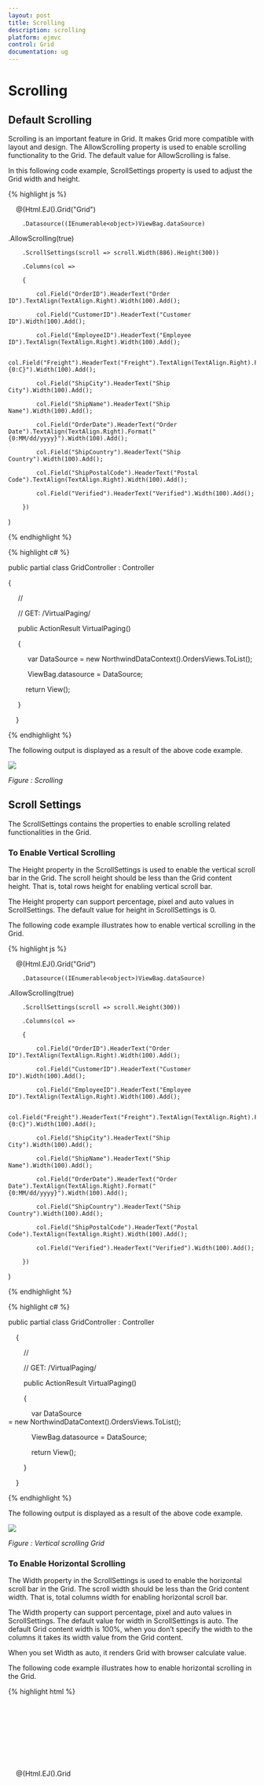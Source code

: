 ```yaml
---
layout: post
title: Scrolling
description: scrolling
platform: ejmvc
control: Grid
documentation: ug
---
```


# Scrolling

## Default Scrolling

Scrolling is an important feature in Grid. It makes Grid more compatible with layout and design. The AllowScrolling property is used to enable scrolling functionality to the Grid. The default value for AllowScrolling is false.

In this following code example, ScrollSettings property is used to adjust the Grid width and height. 


{% highlight js %}

    @(Html.EJ().Grid<object>("Grid")

        .Datasource((IEnumerable<object>)ViewBag.dataSource)

.AllowScrolling(true)

        .ScrollSettings(scroll => scroll.Width(886).Height(300))

        .Columns(col =>

        {

            col.Field("OrderID").HeaderText("Order ID").TextAlign(TextAlign.Right).Width(100).Add();

            col.Field("CustomerID").HeaderText("Customer ID").Width(100).Add();

            col.Field("EmployeeID").HeaderText("Employee ID").TextAlign(TextAlign.Right).Width(100).Add();

            col.Field("Freight").HeaderText("Freight").TextAlign(TextAlign.Right).Format("{0:C}").Width(100).Add();

            col.Field("ShipCity").HeaderText("Ship City").Width(100).Add();

            col.Field("ShipName").HeaderText("Ship Name").Width(100).Add();

            col.Field("OrderDate").HeaderText("Order Date").TextAlign(TextAlign.Right).Format("{0:MM/dd/yyyy}").Width(100).Add();

            col.Field("ShipCountry").HeaderText("Ship Country").Width(100).Add();

            col.Field("ShipPostalCode").HeaderText("Postal Code").TextAlign(TextAlign.Right).Width(100).Add();

            col.Field("Verified").HeaderText("Verified").Width(100).Add();

        })

)

{% endhighlight  %}

{% highlight c# %}


public partial class GridController : Controller

{

     //

     // GET: /VirtualPaging/ 

     public ActionResult VirtualPaging()

     {

          var DataSource = new NorthwindDataContext().OrdersViews.ToList();

          ViewBag.datasource = DataSource;

         return View();

     } 

    }


{% endhighlight  %}


The following output is displayed as a result of the above code example.

![](Scrolling_images/Scrolling_img1.png)

_Figure : Scrolling_

## Scroll Settings

The ScrollSettings contains the properties to enable scrolling related functionalities in the Grid.

### To Enable Vertical Scrolling

The Height property in the ScrollSettings is used to enable the vertical scroll bar in the Grid. The scroll height should be less than the Grid content height. That is, total rows height for enabling vertical scroll bar.

The Height property can support percentage, pixel and auto values in ScrollSettings. The default value for height in ScrollSettings is 0.

The following code example illustrates how to enable vertical scrolling in the Grid. 

{% highlight js %}

    @(Html.EJ().Grid<object>("Grid")

        .Datasource((IEnumerable<object>)ViewBag.dataSource)

.AllowScrolling(true)

        .ScrollSettings(scroll => scroll.Height(300))

        .Columns(col =>

        {

            col.Field("OrderID").HeaderText("Order ID").TextAlign(TextAlign.Right).Width(100).Add();

            col.Field("CustomerID").HeaderText("Customer ID").Width(100).Add();

            col.Field("EmployeeID").HeaderText("Employee ID").TextAlign(TextAlign.Right).Width(100).Add();

            col.Field("Freight").HeaderText("Freight").TextAlign(TextAlign.Right).Format("{0:C}").Width(100).Add();

            col.Field("ShipCity").HeaderText("Ship City").Width(100).Add();

            col.Field("ShipName").HeaderText("Ship Name").Width(100).Add();

            col.Field("OrderDate").HeaderText("Order Date").TextAlign(TextAlign.Right).Format("{0:MM/dd/yyyy}").Width(100).Add();

            col.Field("ShipCountry").HeaderText("Ship Country").Width(100).Add();

            col.Field("ShipPostalCode").HeaderText("Postal Code").TextAlign(TextAlign.Right).Width(100).Add();

            col.Field("Verified").HeaderText("Verified").Width(100).Add();

        })

)


{% endhighlight  %}

{% highlight c# %}

public partial class GridController : Controller

    {

        //

        // GET: /VirtualPaging/ 

        public ActionResult VirtualPaging()

        {

            var DataSource = new NorthwindDataContext().OrdersViews.ToList();

            ViewBag.datasource = DataSource;

            return View();

        } 

    }

{% endhighlight  %}



The following output is displayed as a result of the above code example.

![](Scrolling_images/Scrolling_img2.png)

_Figure : Vertical scrolling Grid_

### To Enable Horizontal Scrolling

The Width property in the ScrollSettings is used to enable the horizontal scroll bar in the Grid. The scroll width should be less than the Grid content width. That is, total columns width for enabling horizontal scroll bar.

The Width property can support percentage, pixel and auto values in ScrollSettings. The default value for width in ScrollSettings is auto. The default Grid content width is 100%, when you don’t specify the width to the columns it takes its width value from the Grid content.

When you set Width as auto, it renders Grid with browser calculate value.

The following code example illustrates how to enable horizontal scrolling in the Grid. 


{% highlight html %}

    @(Html.EJ().Grid<object>("Grid")

        .Datasource((IEnumerable<object>)ViewBag.dataSource)

.AllowScrolling(true)

        .ScrollSettings(scroll => scroll.Width(800))

        .Columns(col =>

        {

            col.Field("OrderID").HeaderText("Order ID").TextAlign(TextAlign.Right).Width(100).Add();

            col.Field("CustomerID").HeaderText("Customer ID").Width(100).Add();

            col.Field("EmployeeID").HeaderText("Employee ID").TextAlign(TextAlign.Right).Width(100).Add();

            col.Field("Freight").HeaderText("Freight").TextAlign(TextAlign.Right).Format("{0:C}").Width(100).Add();

            col.Field("ShipCity").HeaderText("Ship City").Width(100).Add();

            col.Field("ShipName").HeaderText("Ship Name").Width(100).Add();

            col.Field("OrderDate").HeaderText("Order Date").TextAlign(TextAlign.Right).Format("{0:MM/dd/yyyy}").Width(100).Add();

            col.Field("ShipCountry").HeaderText("Ship Country").Width(100).Add();

            col.Field("ShipPostalCode").HeaderText("Postal Code").TextAlign(TextAlign.Right).Width(100).Add();

            col.Field("Verified").HeaderText("Verified").Width(100).Add();

        })

)

{% endhighlight %}

{% highlight c# %}

public partial class GridController : Controller

    {

        //

        // GET: /VirtualPaging/ 

        public ActionResult VirtualPaging()

        {

            var DataSource = new NorthwindDataContext().OrdersViews.ToList();

            ViewBag.datasource = DataSource;

            return View();

        } 

    }



{% endhighlight  %}

The following output is displayed as a result of the above code example.

![](Scrolling_images/Scrolling_img3.png)

_Figure : Horizontal scrolling Grid_

## Virtual scrolling on demand

Virtual scrolling is powerful technique in Grid. It makes Grid more compatible with layout and its loading record performance is high. The AllowVirtualScrolling property in ScrollSettings is used to enable virtual scroll functionality in the Grid. The default value for AllowVirtualScrolling is false.

Essential JavaScriptGrid supports two mode of virtualization. They are,

* Normal Mode
* Continuous Mode

### Normal Mode


This feature allows you to load the Grid with data while scrolling. The following code example illustrates how to set VirtualScrollMode as Normal.

{% highlight js %}

@(Html.EJ().Grid<OrdersView>("Grid")

      .Datasource((IEnumerable<object>)ViewBag.datasource)

      .AllowScrolling()      

      .ScrollSettings(scroll => { scroll.AllowVirtualScrolling().Height(0).Width(300).VirtualScrollMode(VirtualScrollMode.Normal); })

      .Columns(col =>

      {

            col.Field("OrderID").HeaderText("Order ID").IsPrimaryKey(true).TextAlign(TextAlign.Right).Add();

            col.Field("CustomerID").HeaderText("Customer ID").Width(100).Add();

            col.Field("EmployeeID").HeaderText("Employee ID").TextAlign(TextAlign.Right).Add();

             col.Field("Freight").HeaderText("Freight").TextAlign(TextAlign.Right).Format("{0:C}")

            .Add();

            col.Field("ShipCity").HeaderText("Ship City").Add();

            col.Field("ShipName").HeaderText("Ship Name").Add();

      })

      )


{% endhighlight  %}
{% highlight c# %}

    public partial class GridController : Controller

    {

        //

        // GET: /VirtualPaging/ 

        public ActionResult VirtualPaging()

        {

            var DataSource = new NorthwindDataContext().OrdersViews.ToList();

            ViewBag.datasource = DataSource;

            return View();

        } 

    }




{% endhighlight  %}
The following screenshot displays the Grid while scrolling. The request is sent to the server to fetch data.

![](Scrolling_images/Scrolling_img4.png)

_Figure : Normal mode virtual Scrolling_


The following screenshot displays the Grid after it is loaded with data.

![](Scrolling_images/Scrolling_img5.png)

_Figure : Grid after loaded with data_

### Continuous Mode

You can enable the continuous mode by setting the VirtualScrollMode property as Continuous. In Continuous mode, the data is loaded in Grid when the scrollbar reaches the end. The following code example illustrates how to set the continuous mode in virtualization.


{% highlight html %}
 
@(Html.EJ().Grid<OrdersView>("Grid")

      .Datasource((IEnumerable<object>)ViewBag.datasource)

      .AllowScrolling()      

      .ScrollSettings(scroll => { scroll.AllowVirtualScrolling().Height(0).Width(300).VirtualScrollMode(VirtualScrollMode.Continuous); })

      .Columns(col =>

      {

            col.Field("OrderID").HeaderText("Order ID").IsPrimaryKey(true).TextAlign(TextAlign.Right).Add();

            col.Field("CustomerID").HeaderText("Customer ID").Width(100).Add();

            col.Field("EmployeeID").HeaderText("Employee ID").TextAlign(TextAlign.Right).Add();

             col.Field("Freight").HeaderText("Freight").TextAlign(TextAlign.Right).Format("{0:C}")

            .Add();

            col.Field("ShipCity").HeaderText("Ship City").Add();

            col.Field("ShipName").HeaderText("Ship Name").Add();

      })

      )


{% endhighlight  %}

{% highlight c# %}


   public partial class GridController : Controller

    {      

        public ActionResult VirtualPaging()

        {

            var DataSource = new NorthwindDataContext().OrdersViews.ToList();

            ViewBag.datasource = DataSource;

            return View();

        }



    }

{% endhighlight  %}

The following screenshot illustrates the request made to fetch the data after the Grid scrollbar touches the end.

![](Scrolling_images/Scrolling_img6.png)

_Figure : Continuous mode virtual scrolling_

The following screenshot illustrates the Grid after the data is loaded.

![](Scrolling_images/Scrolling_img7.png)

_Figure : Grid after loaded with data_

